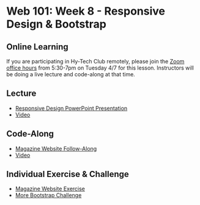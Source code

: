 # Web 101: Week 8 - Responsive Design & Bootstrap

## Online Learning
If you are participating in Hy-Tech Club remotely, please join the [Zoom office hours](https://hyland.zoom.us/j/985579225?pwd=c0FqV1lwVmtVNS8yV2srWVJTWGZOZz09) from 5:30-7pm on Tuesday 4/7 for this lesson. Instructors will be doing a live lecture and code-along at that time.

## Lecture
- <a href="ResponsiveDesign.pptx" target="_blank">Responsive Design PowerPoint Presentation</a>
- [Video](https://www.youtube.com/watch?v=E6o7H1yHNw8&list=PL1P_sExxi-9PSNwmays_UE8JYllVu7P7u&index=43&t=0s)

## Code-Along
- [Magazine Website Follow-Along](MagazineWebsiteFollowAlongWithCode.md)
- [Video](https://www.youtube.com/watch?v=ImDikPx1VjY&list=PL1P_sExxi-9PSNwmays_UE8JYllVu7P7u&index=46&t=0s)

## Individual Exercise & Challenge
- [Magazine Website Exercise](MagazineWebsiteIndividual.md)
- [More Bootstrap Challenge](MoreBootstrapChallenge.md)